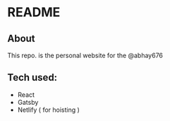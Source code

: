 # README

## About

This repo. is the personal website for the @abhay676

## Tech used:

- React
- Gatsby
- Netlify ( for hoisting )